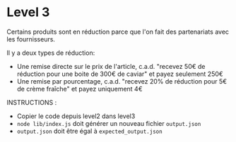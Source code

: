 # Level 3

Certains produits sont en réduction parce que l'on fait des partenariats avec les fournisseurs.

Il y a deux types de réduction:

- Une remise directe sur le prix de l'article, c.a.d. "recevez 50€ de réduction pour une boite de 300€ de caviar" et payez seulement 250€
- Une remise par pourcentage, c.a.d. "recevez 20% de réduction pour 5€ de crème fraîche" et payez uniquement 4€

INSTRUCTIONS :

- Copier le code depuis level2 dans level3
- `node lib/index.js` doit générer un nouveau fichier `output.json`
- `output.json` doit être égal à `expected_output.json`
